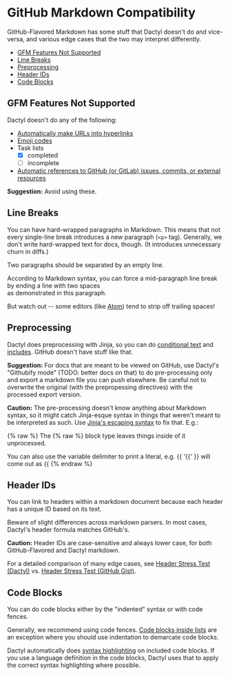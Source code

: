 # GitHub Markdown Compatibility
GitHub-Flavored Markdown has some stuff that Dactyl doesn't do and vice-versa, and various edge cases that the two may interpret differently.

* [GFM Features Not Supported](#gfm-features-not-supported)
* [Line Breaks](#line-breaks)
* [Preprocessing](#preprocessing)
* [Header IDs](#header-ids)
* [Code Blocks](#code-blocks)

## GFM Features Not Supported

Dactyl doesn't do any of the following:

* [Automatically make URLs into hyperlinks](https://github.github.com/gfm/#autolinks-extension-)
* [Emoji codes](https://docs.github.com/en/get-started/writing-on-github/getting-started-with-writing-and-formatting-on-github/basic-writing-and-formatting-syntax#using-emoji)
* Task lists
    - [x] completed
    - [ ] incomplete
* [Automatic references to GitHub (or GitLab) issues, commits, or external resources](https://docs.github.com/en/get-started/writing-on-github/working-with-advanced-formatting/autolinked-references-and-urls)

**Suggestion:** Avoid using these.

## Line Breaks

You can have hard-wrapped paragraphs in Markdown. This
means that not every single-line break introduces a
new paragraph (`<p>` tag). Generally, we don't write
hard-wrapped text for docs, though. (It introduces
unnecessary churn in diffs.)

Two paragraphs should be separated by an empty line.

According to Markdown syntax, you can force a mid-paragraph
line break by ending a line with two spaces  
as demonstrated in this paragraph.

But watch out -- some editors (like [Atom](https://atom.io/docs)) tend to strip off trailing spaces!


## Preprocessing

Dactyl does preprocessing with Jinja, so you can do [conditional text](conditionals.html) and [includes](includes.html). GitHub doesn't have stuff like that.

**Suggestion:** For docs that are meant to be viewed on GitHub, use Dactyl's "Githubify mode" (TODO: better docs on that) to do pre-processing only and export a markdown file you can push elsewhere. Be careful not to overwrite the original (with the prepropessing directives) with the processed export version.

**Caution:** The pre-processing doesn't know anything about Markdown syntax, so it might catch Jinja-esque syntax in things that weren't meant to be interpreted as such. Use [Jinja's escaping syntax](http://jinja.pocoo.org/docs/dev/templates/#escaping) to fix that. E.g.:

{% raw %}
The {% raw %} block type leaves things inside of it unprocessed.

You can also use the variable delimiter to print a literal, e.g. {{ '{{' }} will come out as {{
{% endraw %}


## Header IDs

You can link to headers within a markdown document because each header has a unique ID based on its text.

Beware of slight differences across markdown parsers. In most cases, Dactyl's header formula matches GitHub's.

**Caution:** Header IDs are case-sensitive and always lower case, for both GitHub-Flavored and Dactyl markdown.

For a detailed comparison of many edge cases, see [Header Stress Test (Dactyl)](header_stress_test.html) vs. [Header Stress Test (GitHub Gist)](https://gist.github.com/mDuo13/44b624bf82b5a2230153559c2344b4cb).

## Code Blocks

You can do code blocks either by the "indented" syntax or with code fences.

Generally, we recommend using code fences. [Code blocks inside lists](lists-and-codeblocks.html) are an exception where you should use indentation to demarcate code blocks.

Dactyl automatically does [syntax highlighting](code-highlighting.html) on included code blocks. If you use a language definition in the code blocks, Dactyl uses that to apply the correct syntax highlighting where possible.
